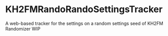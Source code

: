 # KH2FMRandoRandoSettingsTracker
A web-based tracker for the settings on a random settings seed of KH2FM Randomizer
WIP